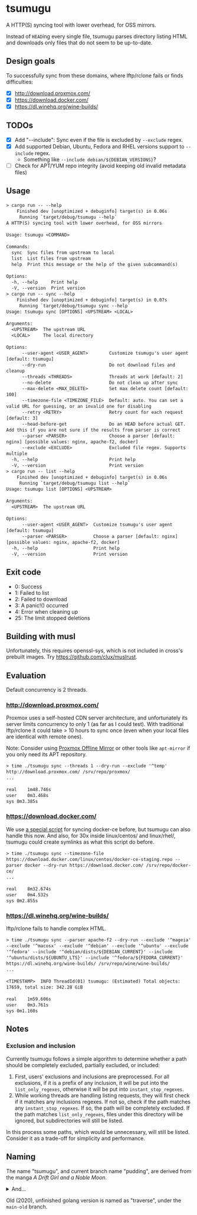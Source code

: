 # tsumugu

A HTTP(S) syncing tool with lower overhead, for OSS mirrors.

Instead of `HEAD`ing every single file, tsumugu parses directory listing HTML and downloads only files that do not seem to be up-to-date.

## Design goals

To successfully sync from these domains, where lftp/rclone fails or finds difficulties:

- [x] http://download.proxmox.com/
- [x] https://download.docker.com/
- [x] https://dl.winehq.org/wine-builds/

## TODOs

- [x] Add "--include": Sync even if the file is excluded by `--exclude` regex.
- [x] Add supported Debian, Ubuntu, Fedora and RHEL versions support to `--include` regex.
  - Something like `--include debian/${DEBIAN_VERSIONS}`?
- [ ] Check for APT/YUM repo integrity (avoid keeping old invalid metadata files)

## Usage

```console
> cargo run -- --help
    Finished dev [unoptimized + debuginfo] target(s) in 0.06s
     Running `target/debug/tsumugu --help`
A HTTP(S) syncing tool with lower overhead, for OSS mirrors

Usage: tsumugu <COMMAND>

Commands:
  sync  Sync files from upstream to local
  list  List files from upstream
  help  Print this message or the help of the given subcommand(s)

Options:
  -h, --help     Print help
  -V, --version  Print version
> cargo run -- sync --help
    Finished dev [unoptimized + debuginfo] target(s) in 0.07s
     Running `target/debug/tsumugu sync --help`
Usage: tsumugu sync [OPTIONS] <UPSTREAM> <LOCAL>

Arguments:
  <UPSTREAM>  The upstream URL
  <LOCAL>     The local directory

Options:
      --user-agent <USER_AGENT>        Customize tsumugu's user agent [default: tsumugu]
      --dry-run                        Do not download files and cleanup
      --threads <THREADS>              Threads at work [default: 2]
      --no-delete                      Do not clean up after sync
      --max-delete <MAX_DELETE>        Set max delete count [default: 100]
      --timezone-file <TIMEZONE_FILE>  Default: auto. You can set a valid URL for guessing, or an invalid one for disabling
      --retry <RETRY>                  Retry count for each request [default: 3]
      --head-before-get                Do an HEAD before actual GET. Add this if you are not sure if the results from parser is correct
      --parser <PARSER>                Choose a parser [default: nginx] [possible values: nginx, apache-f2, docker]
      --exclude <EXCLUDE>              Excluded file regex. Supports multiple
  -h, --help                           Print help
  -V, --version                        Print version
> cargo run -- list --help
    Finished dev [unoptimized + debuginfo] target(s) in 0.06s
     Running `target/debug/tsumugu list --help`
Usage: tsumugu list [OPTIONS] <UPSTREAM>

Arguments:
  <UPSTREAM>  The upstream URL

Options:
      --user-agent <USER_AGENT>  Customize tsumugu's user agent [default: tsumugu]
      --parser <PARSER>          Choose a parser [default: nginx] [possible values: nginx, apache-f2, docker]
  -h, --help                     Print help
  -V, --version                  Print version
```

## Exit code

- 0: Success
- 1: Failed to list
- 2: Failed to download
- 3: A panic!() occurred
- 4: Error when cleaning up
- 25: The limit stopped deletions

## Building with musl

Unfortunately, this requires openssl-sys, which is not included in cross's prebuilt images. Try https://github.com/clux/muslrust.

## Evaluation

Default concurrency is 2 threads.

### http://download.proxmox.com/

Proxmox uses a self-hosted CDN server architecture, and unfortunately its server limits concurrency to only 1 (as far as I could test). With traditional lftp/rclone it could take > 10 hours to sync once (even when your local files are identical with remote ones).

Note: Consider using [Proxmox Offline Mirror](https://pom.proxmox.com/) or other tools like `apt-mirror` if you only need its APT repository.

```console
> time ./tsumugu sync --threads 1 --dry-run --exclude '^temp' http://download.proxmox.com/ /srv/repo/proxmox/
...

real	1m48.746s
user	0m3.468s
sys	0m3.385s
```

### https://download.docker.com/

We use [a special script](https://github.com/ustclug/ustcmirror-images/blob/master/docker-ce/tunasync/sync.py) for syncing docker-ce before, but tsumugu can also handle this now. And also, for 30x inside linux/centos/ and linux/rhel/, tsumugu could create symlinks as what this script do before.

```console
> time ./tsumugu sync --timezone-file https://download.docker.com/linux/centos/docker-ce-staging.repo --parser docker --dry-run https://download.docker.com/ /srv/repo/docker-ce/
...

real	8m32.674s
user	0m4.532s
sys	0m2.855s
```

### https://dl.winehq.org/wine-builds/

lftp/rclone fails to handle complex HTML.

```console
> time ./tsumugu sync --parser apache-f2 --dry-run --exclude '^mageia' --exclude '^macosx' --exclude '^debian' --exclude '^ubuntu' --exclude '^fedora' --include '^debian/dists/${DEBIAN_CURRENT}' --include '^ubuntu/dists/${UBUNTU_LTS}' --include '^fedora/${FEDORA_CURRENT}' https://dl.winehq.org/wine-builds/ /srv/repo/wine/wine-builds/
...

<TIMESTAMP>  INFO ThreadId(01) tsumugu: (Estimated) Total objects: 17659, total size: 342.28 GiB

real	1m59.606s
user	0m3.761s
sys	0m1.160s
```

## Notes

### Exclusion and inclusion

Currently tsumugu follows a simple algorithm to determine whether a path should be completely excluded, partially excluded, or included:

1. First, users' exclusions and inclusions are preprocessed. For all exclusions, if it is a prefix of any inclusion, it will be put into the `list_only_regexes`, otherwise it will be put into `instant_stop_regexes`.
2. While working threads are handling listing requests, they will first check if it matches any inclusions regexes. If not so, check if the path matches any `instant_stop_regexes`. If so, the path will be completely excluded. If the path matches `list_only_regexes`, files under this directory will be ignored, but subdirectories will still be listed.

In this process some paths, which would be unnecessary, will still be listed. Consider it as a trade-off for simplicity and performance.

## Naming

The name "tsumugu", and current branch name "pudding", are derived from the manga *A Drift Girl and a Noble Moon*.

<details>
<summary>And...</summary>
<a href="https://github.com/taoky/paintings/blob/master/tsumugu_github_comic_20230721.png"><img alt="tsumugu, drawn as simplified version of hitori" src="https://github.com/taoky/paintings/blob/master/tsumugu_github_comic_20230721.png?raw=true"></img></a>

Tsumugu in the appearance of a very simplified version of Hitori (Obviously I am not very good at drawing though).
</details>

Old (2020), unfinished golang version is named as "traverse", under the `main-old` branch.
